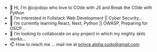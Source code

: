 - 👋 Hi, I’m @cijodojo who love to COde with JS and Break the C0de with Python
- 👀 I’m interested in Fullstack Web Development || Cyber Security...
- 🌱 I’m currently learning React, Next, Python || OWASP, Preparing for OSCP...
- 💞️ I’m looking to collaborate on any project in which my mighty skils works...
- 📫 How to reach me ... mail me at prince.alpha.sudo@gmail.com

<!---
cijodojo/cijodojo is a ✨ special ✨ repository because its `README.md` (this file) appears on your GitHub profile.
You can click the Preview link to take a look at your changes.
--->
